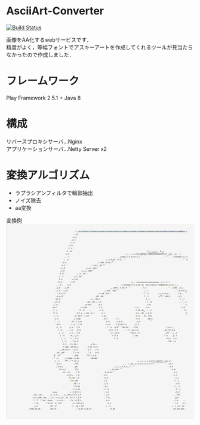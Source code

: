 # AsciiArt-Converter
[![Build Status](https://travis-ci.org/SoichiSumi/AsciiArtConverter-WebApp.svg?branch=master)](https://travis-ci.org/SoichiSumi/AsciiArtConverter-WebApp)


画像をAA化するwebサービスです．<br>
精度がよく，等幅フォントでアスキーアートを作成してくれるツールが見当たらなかったので作成しました．


# フレームワーク
Play Framework 2.5.1 + Java 8

# 構成
リバースプロキシサーバ...Nginx<br>
アプリケーションサーバ...Netty Server x2

# 変換アルゴリズム
+ ラプラシアンフィルタで輪郭抽出
+ ノイズ除去
+ aa変換 

変換例<br>
![image](sample.png)
